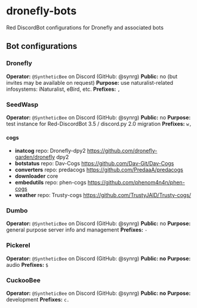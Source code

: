 # dronefly-bots
Red DiscordBot configurations for Dronefly and associated bots

## Bot configurations

### Dronefly

**Operator:** `@SyntheticBee` on Discord (GitHub: @synrg)
**Public:** no (but invites may be available on request)
**Purpose:** use naturalist-related infosystems: iNaturalist, eBird, etc.
**Prefixes:** `,`

### SeedWasp

**Operator:** `@SyntheticBee` on Discord (GitHub: @synrg)
**Public:** no
**Purpose:** test instance for Red-DiscordBot 3.5 / discord.py 2.0 migration
**Prefixes:** `w,`

#### cogs

- **inatcog** repo: Dronefly-dpy2 https://github.com/dronefly-garden/dronefly dpy2
- **botstatus** repo: Dav-Cogs https://github.com/Dav-Git/Dav-Cogs
- **converters** repo: predacogs https://github.com/PredaaA/predacogs
- **downloader** core
- **embedutils** repo: phen-cogs https://github.com/phenom4n4n/phen-cogs
- **weather** repo: Trusty-cogs https://github.com/TrustyJAID/Trusty-cogs/

### Dumbo

**Operator:** `@SyntheticBee` on Discord (GitHub: @synrg)
**Public:** no
**Purpose:** general purpose server info and management
**Prefixes:** `-`

### Pickerel

**Operator:** `@SyntheticBee` on Discord (GitHub: @synrg)
**Public: no**
**Purpose:** audio
**Prefixes:** `$`

### CuckooBee

**Operator:** `@SyntheticBee` on Discord (GitHub: @synrg)
**Public: no**
**Purpose:** development
**Prefixes:** `c.`
